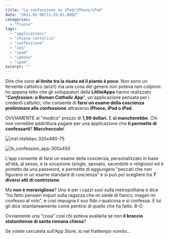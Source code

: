 ```yaml
---
title: "La confessione su iPod/iPhone/iPad"
date: "2011-02-06T11:25:01.000Z"
categories:
  - "flusso"
tags:
  - "applicazioni"
  - "chiesa-cattolica"
  - "confessione"
  - "ios"
  - "ipad"
  - "iphone"
  - "ipod"
excerpt: ""
---
```


Dire che sono **al limite tra la risata ed il pianto è poco**. Non sono un fervente cattolico (anzi!) ma una cosa del genere non poteva non colpirmi: ho appena letto che gli sviluppatori della **LittleiApps** hanno realizzato "**_Confession: a Roman Catholic App_**", un'applicazione pensata per i credenti cattolici, che consente di **farsi un esame della coscienza preliminare alla confessione** attraverso **iPhone, iPod o iPad**.

OVVIAMENTE al "modico" prezzo di **1,99 dollari.** E **ci mancherebbe**. Chi non vorrebbe addirittura pagare per una applicazione che **ti permette di confessarti**? **Macchecculo**!

![](https://enricodeleo.s3.eu-south-1.amazonaws.com/uploads/2011/02/mzl.ntslkbpc.320x480-75.jpg "mzl.ntslkbpc.320x480-75")

![](https://enricodeleo.s3.eu-south-1.amazonaws.com/uploads/2011/02/lh_confession_app-300x450.png "lh_confession_app-300x450")

L'app consente di farsi un esame della coscienza, personalizzato in base all'età, al sesso, e la vocazione (single, sposato, sacerdote o religioso) ed è protetto da una password, e permette di aggiungere "peccati che non figurano in un esame standard di coscienza" e si può poi scegliere tra **7 diversi atti di contrizione.**

Ma **non è meraviglioso**? Uno è per i cazzi suoi sulla metropolitana e dice "ho fatto pensieri impuri sulla ragazza che mi siede di fianco, magari mi confesso al volo", e così impugna il suo fido i-qualcosa e si confessa. E lui gli dice istantaneamente come pentirsi di quello che ha fatto. 8-O

Ovviamente una "cosa" così chi poteva avallarla se non **il braccio statunitense di santa romana chiesa**?

Se volete cercatela sull'App Store, io nel frattempo vomito...
